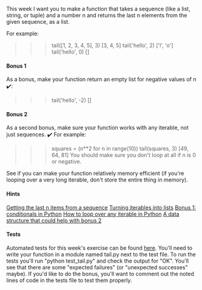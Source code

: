 This week I want you to make a function that takes a sequence (like a list, string, or tuple) and a number n and returns the last n elements from the given sequence, as a list.

For example:

>>> tail([1, 2, 3, 4, 5], 3)
[3, 4, 5]
>>> tail('hello', 2)
['l', 'o']
>>> tail('hello', 0)
[]

#### Bonus 1

As a bonus, make your function return an empty list for negative values of n ✔️:

>>> tail('hello', -2)
[]

#### Bonus 2

As a second bonus, make sure your function works with any iterable, not just sequences. ✔️ For example:

>>> squares = (n**2 for n in range(10))
>>> tail(squares, 3)
[49, 64, 81]
You should make sure you don't loop at all if n is 0 or negative.

See if you can make your function relatively memory efficient (if you're looping over a very long iterable, don't store the entire thing in memory).

#### Hints

[Getting the last n items from a sequence](https://www.pythonmorsels.com/topics/slicing/)
[Turning iterables into lists](https://treyhunner.com/2019/05/python-builtins-worth-learning/#list)
[Bonus 1: conditionals in Python](http://anh.cs.luc.edu/handsonPythonTutorial/ifstatements.html#simple-if-statements)
[How to loop over any iterable in Python](https://treyhunner.com/2019/06/loop-better-a-deeper-look-at-iteration-in-python/#Generators_are_iterators)
[A data structure that could help with bonus 2](https://pymotw.com/3/collections/deque.html#constraining-the-queue-size)

#### Tests

Automated tests for this week's exercise can be found [here](https://www.pythonmorsels.com/exercises/83ed2a27b86b41a185036b262fb67c41/tests/). You'll need to write your function in a module named tail.py next to the test file. To run the tests you'll run "python test_tail.py" and check the output for "OK". You'll see that there are some "expected failures" (or "unexpected successes" maybe). If you'd like to do the bonus, you'll want to comment out the noted lines of code in the tests file to test them properly.


